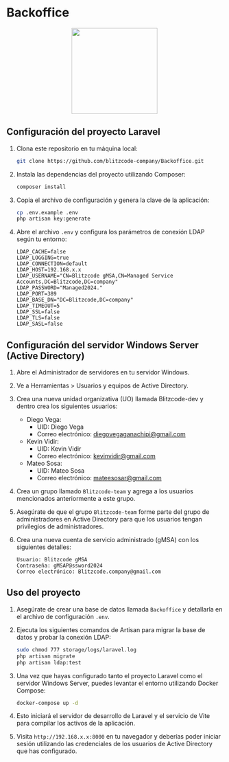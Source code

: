 # Backoffice

<p align="center">
    <img src="https://drive.google.com/uc?export=download&id=1yyVoEHmLQgzYpDJJJvjtpo1MHdZNP84k" width="200">
</p>

## Configuración del proyecto Laravel

1. Clona este repositorio en tu máquina local:
    ```bash
    git clone https://github.com/blitzcode-company/Backoffice.git
    ```
2. Instala las dependencias del proyecto utilizando Composer:
   ```bash
   composer install
   ```

3. Copia el archivo de configuración y genera la clave de la aplicación:
   ```bash
   cp .env.example .env
   php artisan key:generate
   ```

4. Abre el archivo `.env` y configura los parámetros de conexión LDAP según tu entorno:

    ```dotenv
    LDAP_CACHE=false
    LDAP_LOGGING=true
    LDAP_CONNECTION=default
    LDAP_HOST=192.168.x.x
    LDAP_USERNAME="CN=Blitzcode gMSA,CN=Managed Service Accounts,DC=Blitzcode,DC=company"
    LDAP_PASSWORD="Managed2024."
    LDAP_PORT=389
    LDAP_BASE_DN="DC=Blitzcode,DC=company"
    LDAP_TIMEOUT=5
    LDAP_SSL=false
    LDAP_TLS=false
    LDAP_SASL=false
    ```

## Configuración del servidor Windows Server (Active Directory)

1. Abre el Administrador de servidores en tu servidor Windows.
2. Ve a Herramientas > Usuarios y equipos de Active Directory.
3. Crea una nueva unidad organizativa (UO) llamada Blitzcode-dev y dentro crea los siguientes usuarios:

    - Diego Vega:
      - UID: Diego Vega
      - Correo electrónico: diegovegaganachipi@gmail.com
    - Kevin Vidir:
      - UID: Kevin Vidir
      - Correo electrónico: kevinvidir@gmail.com
    - Mateo Sosa:
      - UID: Mateo Sosa
      - Correo electrónico: mateesosar@gmail.com

4. Crea un grupo llamado `Blitzcode-team` y agrega a los usuarios mencionados anteriormente a este grupo.
5. Asegúrate de que el grupo `Blitzcode-team` forme parte del grupo de administradores en Active Directory para que los usuarios tengan privilegios de administradores.

6. Crea una nueva cuenta de servicio administrado (gMSA) con los siguientes detalles:

    ```
    Usuario: Blitzcode gMSA
    Contraseña: gMSAP@ssword2024
    Correo electrónico: Blitzcode.company@gmail.com
    ```

## Uso del proyecto

1. Asegúrate de crear una base de datos llamada `Backoffice` y detallarla en el archivo de configuración `.env`.

2. Ejecuta los siguientes comandos de Artisan para migrar la base de datos y probar la conexión LDAP:

    ```bash
    sudo chmod 777 storage/logs/laravel.log
    php artisan migrate
    php artisan ldap:test
    ```

3. Una vez que hayas configurado tanto el proyecto Laravel como el servidor Windows Server, puedes levantar el entorno utilizando Docker Compose:

    ```bash
    docker-compose up -d
    ```

4. Esto iniciará el servidor de desarrollo de Laravel y el servicio de Vite para compilar los activos de la aplicación.

5. Visita `http://192.168.x.x:8000` en tu navegador y deberías poder iniciar sesión utilizando las credenciales de los usuarios de Active Directory que has configurado.